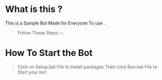 # What is this ?
This is a Sample Bot Made for Everyone To use .
> Follow These Steps --
>
# How To Start the Bot
> Click on Setup.bat File to install packages
> Then click Run.bat File to Start your bot
